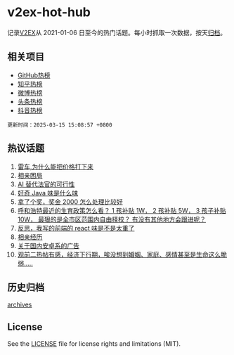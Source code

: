 # v2ex-hot-hub

 记录[V2EX](https://www.v2ex.com/)从 2021-01-06 日至今的热门话题。每小时抓取一次数据，按天[归档](archives)。
 
 ## 相关项目

- [GitHub热榜](https://github.com/lonnyzhang423/github-hot-hub)
- [知乎热榜](https://github.com/lonnyzhang423/zhihu-hot-hub)
- [微博热榜](https://github.com/lonnyzhang423/weibo-hot-hub)
- [头条热榜](https://github.com/lonnyzhang423/toutiao-hot-hub)
- [抖音热榜](https://github.com/lonnyzhang423/douyin-hot-hub)


 `更新时间：2025-03-15 15:08:57 +0800`

## 热议话题

1. [雷车,为什么能把价格打下来](https://www.v2ex.com/t/1118459)
1. [相亲困局](https://www.v2ex.com/t/1118456)
1. [AI 替代法官的可行性](https://www.v2ex.com/t/1118580)
1. [好奇 Java 味是什么味](https://www.v2ex.com/t/1118514)
1. [拿了个奖，奖金 2000 怎么处理比较好](https://www.v2ex.com/t/1118476)
1. [呼和浩特最近的生育政策怎么看？ 1 孩补贴 1W， 2 孩补贴 5W， 3 孩子补贴 10W， 最狠的是全市区范围内自由择校？ 有没有其他地方会跟进呢？](https://www.v2ex.com/t/1118515)
1. [反思，我写的前端的 react 味是不是太重了](https://www.v2ex.com/t/1118463)
1. [相亲经历](https://www.v2ex.com/t/1118533)
1. [关于国内安卓系的广告](https://www.v2ex.com/t/1118549)
1. [观前二热帖有感，经济下行期，唉没想到婚姻、家庭、感情甚至是生命这么脆弱.....](https://www.v2ex.com/t/1118487)

## 历史归档

[archives](archives)

## License

See the [LICENSE](LICENSE) file for license rights and limitations (MIT).
